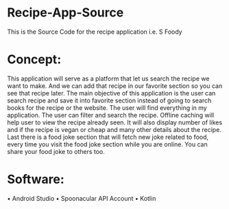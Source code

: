 # Recipe-App-Source
This is the Source Code for the recipe application i.e. S Foody

# Concept:
This application will serve as a platform that let us search the recipe we want to make. And we can add that recipe in our favorite section so you can see that recipe later.
The main objective of this application is the user can search recipe and save it into favorite section instead of going to search books for the recipe or the website. The user will find everything in my application.
The user can filter and search the recipe. Offline caching will help user to view the recipe already seen.
It will also display number of likes and if the recipe is vegan or cheap and many other details about the recipe.
Last there is a food joke section that will fetch new joke related to food, every time you visit the food joke section while you are online. You can share your food joke to others too.

# Software:
•	Android Studio
•	Spoonacular API Account
•	Kotlin
